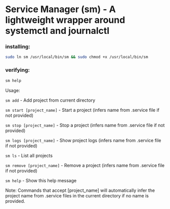 # Service Manager (sm) - A lightweight wrapper around systemctl and journalctl

### installing:
```bash
sudo ln sm /usr/local/bin/sm && sudo chmod +x /usr/local/bin/sm
```

### verifying:
```bash
sm help
```


Usage:

  `sm add`                        - Add project from current directory

  `sm start [project_name]`       - Start a project (infers name from .service file if not provided)

  `sm stop [project_name]`        - Stop a project (infers name from .service file if not provided)

  `sm logs [project_name]`        - Show project logs (infers name from .service file if not provided)

  `sm ls`                         - List all projects

  `sm remove [project_name]`      - Remove a project (infers name from .service file if not provided)

  `sm help`                       - Show this help message

Note: Commands that accept [project_name] will automatically infer the project name from .service files in the current directory if no name is provided.
